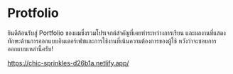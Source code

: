 # Protfolio 

ยินดีต้อนรับสู่ Portfolio ของผมซึ่งรวมโปรเจกต์สำคัญที่เคยทำระหว่างการเรียน และผลงานที่แสดงทักษะด้านการออกแบบอินเตอร์เฟซและการใช้งานที่เน้นความต้องการของผู้ใช้ 
หวังว่าจะชอบการออกแบบเหล่านี้ครับ!

 https://chic-sprinkles-d26b1a.netlify.app/
 
